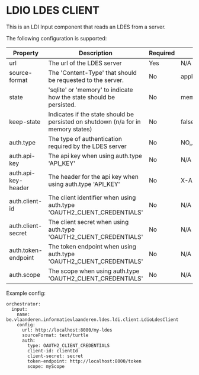 # LDIO LDES CLIENT
This is an LDI Input component that reads an LDES from a server.

The following configuration is supported:

| Property            | Description                                                                       | Required | Default             | Example                       | Supported values                                              |
|---------------------|-----------------------------------------------------------------------------------|----------|---------------------|-------------------------------|---------------------------------------------------------------|
 | url                 | The url of the LDES server                                                        | Yes      | N/A                 | http://localhost:8080/my-ldes | HTTP and HTTPS urls                                           |
 | source-format       | The 'Content-Type' that should be requested to the server.                        | No       | application/ld+json | application/n-quads           | Any type supported by [Apache Jena](https://jena.apache.org/) |
 | state               | 'sqlite' or 'memory' to indicate how the state should be persisted.               | No       | memory              | sqlite                        | 'sqlite' or 'memory'                                          |
 | keep-state          | Indicates if the state should be persisted on shutdown (n/a for in memory states) | No       | false               | false                         | true or false                                                 |
 | auth.type           | The type of authentication required by the LDES server                            | No       | NO_AUTH             | OAUTH2_CLIENT_CREDENTIALS     | NO_AUTH, API_KEY or OAUTH2_CLIENT_CREDENTIALS                 |
 | auth.api-key        | The api key when using auth.type 'API_KEY'                                        | No       | N/A                 | myKey                         | String                                                        |
 | auth.api-key-header | The header for the api key when using auth.type 'API_KEY'                         | No       | X-API-KEY           | X-API-KEY                     | String                                                        |
 | auth.client-id      | The client identifier when using auth.type 'OAUTH2_CLIENT_CREDENTIALS'            | No       | N/A                 | myId                          | String                                                        |
 | auth.client-secret  | The client secret when using auth.type 'OAUTH2_CLIENT_CREDENTIALS'                | No       | N/A                 | mySecret                      | String                                                        |
 | auth.token-endpoint | The token endpoint when using auth.type 'OAUTH2_CLIENT_CREDENTIALS'               | No       | N/A                 | http://localhost:8000/token   | HTTP and HTTPS urls                                           |
 | auth.scope          | The scope when using auth.type 'OAUTH2_CLIENT_CREDENTIALS'                        | No       | N/A                 | myScope                       | String                                                        |

Example config:

```agsl
orchestrator:
  input:
    name: be.vlaanderen.informatievlaanderen.ldes.ldi.client.LdioLdesClient
    config:
      url: http://localhost:8080/my-ldes
      sourceFormat: text/turtle
      auth:
        type: OAUTH2_CLIENT_CREDENTIALS
        client-id: clientId
        client-secret: secret
        token-endpoint: http://localhost:8000/token
        scope: myScope
```